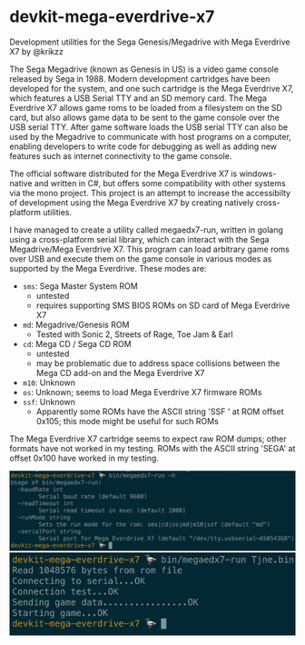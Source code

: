 # devkit-mega-everdrive-x7
Development utilities for the Sega Genesis/Megadrive with Mega Everdrive X7 by @krikzz

The Sega Megadrive (known as Genesis in US) is a video game console released by Sega in 1988. Modern development cartridges have been developed for the system, and one such cartridge is the Mega Everdrive X7, which features a USB Serial TTY and an SD memory card. The Mega Everdrive X7 allows game roms to be loaded from a filesystem on the SD card, but also allows game data to be sent to the game console over the USB serial TTY. After game software loads the USB serial TTY can also be used by the Megadrive to communicate with host programs on a computer, enabling developers to write code for debugging as well as adding new features such as internet connectivity to the game console.

The official software distributed for the Mega Everdrive X7 is windows-native and written in C#, but offers some compatibility with other systems via the mono project. This project is an attempt to increase the accessibilty of development using the Mega Everdrive X7 by creating natively cross-platform utilities.

I have managed to create a utility called megaedx7-run, written in golang using a cross-platform serial library, which can interact with the Sega Megadrive/Mega Everdrive X7. This program can load arbitrary game roms over USB and execute them on the game console in various modes as supported by the Mega Everdrive. These modes are:
* `sms`: Sega Master System ROM
  * untested
  * requires supporting SMS BIOS ROMs on SD card of Mega Everdrive X7
* `md`: Megadrive/Genesis ROM
  * Tested with Sonic 2, Streets of Rage, Toe Jam & Earl
* `cd`: Mega CD / Sega CD ROM
  * untested
  * may be problematic due to address space collisions between the Mega CD add-on and the Mega Everdrive X7
* `m10`: Unknown
* `os`: Unknown; seems to load Mega Everdrive X7 firmware ROMs
* `ssf`: Unknown
  * Apparently some ROMs have the ASCII string 'SSF ' at ROM offset 0x105; this mode might be useful for such ROMs

The Mega Everdrive X7 cartridge seems to expect raw ROM dumps; other formats have not worked in my testing. ROMs with the ASCII string 'SEGA' at offset 0x100 have worked in my testing.

![megaedx7-run usage](images/megaedx7-help.png?raw=true)
![megaedx7-run example](images/megaedx7-run-cmd.png?raw=true)

